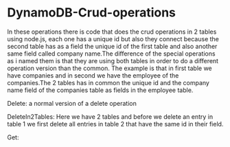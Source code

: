 # DynamoDB-Crud-operations
In these operations there is code that does the crud operations in 2 tables using node.js, each one has a unique id but also 
they connect because the second table has as a field the unique id of the first table and also another same field called company
name.The difference of the special operations as i named them is that they are using both tables in order to do a different operation 
version than the common.
The example is that in first table we have companies and in second we have the employee of the companies.The 2 tables has in common the 
unique id and the company name field of the companies table as fields in the employee table.

Delete: a normal version of a delete operation

DeleteIn2Tables: Here we have 2 tables and before we delete an entry in table 1 we first delete all entries in table 2 that have the
same id in their field.

Get: 
